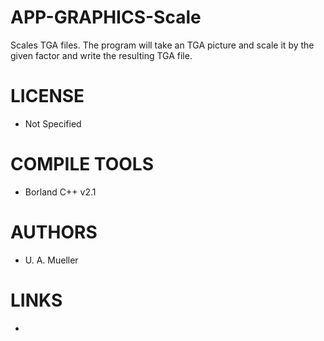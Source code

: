 APP-GRAPHICS-Scale
==================

Scales TGA files. The program will take an TGA picture and scale it by the given factor and write the resulting TGA file.

LICENSE
===============
* Not Specified

COMPILE TOOLS
===============
* Borland C++ v2.1

AUTHORS
===============
* U. A. Mueller

LINKS
===============
* 
